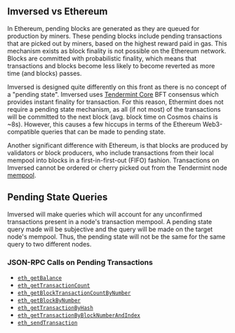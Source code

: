 ## Imversed vs Ethereum
In Ethereum, pending blocks are generated as they are queued for production by miners. These pending blocks include pending transactions that are picked out by miners, based on the highest reward paid in gas. This mechanism exists as block finality is not possible on the Ethereum network. Blocks are committed with probabilistic finality, which means that transactions and blocks become less likely to become reverted as more time (and blocks) passes.

Imversed is designed quite differently on this front as there is no concept of a "pending state". Imversed uses [Tendermint Core](https://docs.tendermint.com/) BFT consensus which provides instant finality for transaction. For this reason, Ethermint does not require a pending state mechanism, as all (if not most) of the transactions will be committed to the next block (avg. block time on Cosmos chains is ~8s). However, this causes a few hiccups in terms of the Ethereum Web3-compatible queries that can be made to pending state.

Another significant difference with Ethereum, is that blocks are produced by validators or block producers, who include transactions from their local mempool into blocks in a first-in-first-out (FIFO) fashion. Transactions on Imversed cannot be ordered or cherry picked out from the Tendermint node [mempool](https://docs.tendermint.com/master/tendermint-core/mempool/).

## Pending State Queries
Imversed will make queries which will account for any unconfirmed transactions present in a node's transaction mempool. A pending state query made will be subjective and the query will be made on the target node's mempool. Thus, the pending state will not be the same for the same query to two different nodes.

### JSON-RPC Calls on Pending Transactions

* [`eth_getBalance`](https://docs.imversed.com/developers/json-rpc/endpoints.html#eth_getbalance)
* [`eth_getTransactionCount`](https://docs.imversed.com/developers/json-rpc/endpoints.html#eth-gettransactioncount)
* [`eth_getBlockTransactionCountByNumber`](https://docs.imversed.com/developers/json-rpc/endpoints.html#eth-getblocktransactioncountbynumber)
* [`eth_getBlockByNumber`](https://docs.imversed.com/developers/json-rpc/endpoints.html#eth-getblockbynumber)
* [`eth_getTransactionByHash`](https://docs.imversed.com/developers/json-rpc/endpoints.html#eth-gettransactionbyhash)
* [`eth_getTransactionByBlockNumberAndIndex`](https://docs.imversed.com/developers/json-rpc/endpoints.html#eth-gettransactionbyblockhashandindex)
* [`eth_sendTransaction`](https://docs.imversed.com/developers/json-rpc/endpoints.html#eth-sendtransaction)